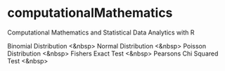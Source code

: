 # computationalMathematics
Computational Mathematics and Statistical Data Analytics with R

Binomial Distribution <&nbsp>
Normal Distribution <&nbsp>
Poisson Distribution <&nbsp>
Fishers Exact Test <&nbsp>
Pearsons Chi Squared Test <&nbsp>

